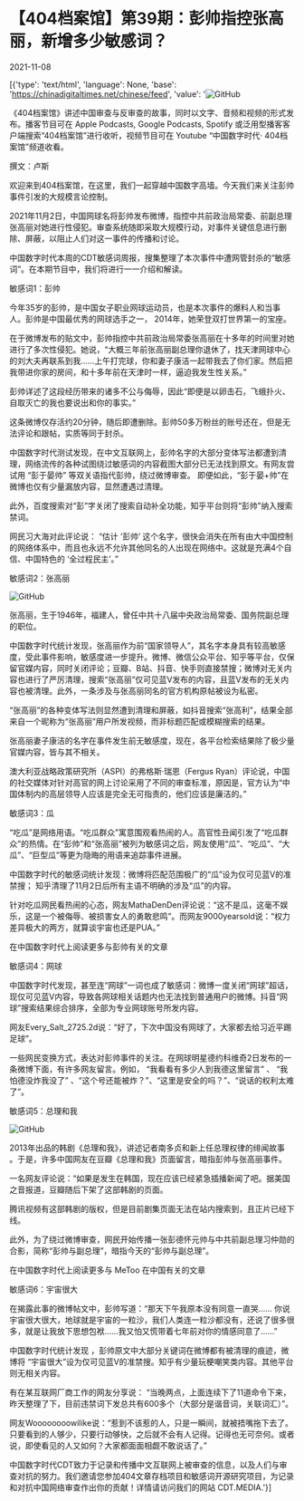 # 【404档案馆】第39期：彭帅指控张高丽，新增多少敏感词？

2021-11-08

[{'type': 'text/html', 'language': None, 'base': 'https://chinadigitaltimes.net/chinese/feed', 'value': '![GitHub](https://chinadigitaltimes.net/chinese/files/2021/11/39-3.jpg)



《404档案馆》讲述中国审查与反审查的故事，同时以文字、音频和视频的形式发布。播客节目可在 Apple Podcasts, Google Podcasts, Spotify 或泛用型播客客户端搜索“404档案馆”进行收听，视频节目可在 Youtube “中国数字时代· 404档案馆”频道收看。





撰文：卢斯

欢迎来到404档案馆，在这里，我们一起穿越中国数字高墙。今天我们来关注彭帅事件引发的大规模言论控制。

2021年11月2日，中国网球名将彭帅发布微博，指控中共前政治局常委、前副总理张高丽对她进行性侵犯。审查系统随即采取大规模行动，对事件关键信息进行删除、屏蔽，以阻止人们对这一事件的传播和讨论。

中国数字时代本周的CDT敏感词周报，搜集整理了本次事件中遭网管封杀的“敏感词”。在本期节目中，我们将进行一一介绍和解读。

敏感词1：彭帅

今年35岁的彭帅，是中国女子职业网球运动员，也是本次事件的爆料人和当事人。彭帅是中国最优秀的网球选手之一， 2014年，她荣登双打世界第一的宝座。

在于微博发布的贴文中，彭帅指控中共前政治局常委张高丽在十多年的时间里对她进行了多次性侵犯。她说，“大概三年前张高丽副总理你退休了，找天津网球中心的刘大夫再联系到我……上午打完球，你和妻子康洁一起带我去了你们家。然后把我带进你家的房间，和十多年前在天津时一样，逼迫我发生性关系。”

彭帅详述了这段经历带来的诸多不公与侮辱，因此“即便是以卵击石，飞蛾扑火、自取灭亡的我也要说出和你的事实。”

这条微博仅存活约20分钟，随后即遭删除。彭帅50多万粉丝的账号还在，但是无法评论和跟帖，实质等同于封杀。

中国数字时代测试发现，在中文互联网上，彭帅名字的大部分变体写法都遭到清理，网络流传的各种试图绕过敏感词的内容截图大部分已无法找到原文。有网友尝试用 “彭于晏帅” 等双关语指代彭帅，绕过微博审查。 即便如此，“彭于晏+帅”在微博也仅有少量漏放内容，显然遭遇过清理。

此外，百度搜索对“彭”字关闭了搜索自动补全功能，知乎平台则将“彭帅”纳入搜索禁词。

网民习大海对此评论说： “估计 ‘彭帅’ 这个名字，很快会消失在所有由大中国控制的网络体系中，而且也永远不允许其他同名的人出现在网络中。这就是充满4个自信、中国特色的 ‘全过程民主’。”

敏感词2：张高丽

![GitHub](https://chinadigitaltimes.net/chinese/files/2021/11/20211105084431696.jpg)

张高丽，生于1946年，福建人，曾任中共十八届中央政治局常委、国务院副总理的职位。

中国数字时代统计发现，张高丽作为前“国家领导人”，其名字本身具有较高敏感度，受此事件影响，敏感度进一步提升。微博、微信公众平台、知乎等平台，仅保留官媒内容，同时关闭评论；豆瓣、B站、抖音、快手则直接禁搜；微博对无关内容也进行了严厉清理，搜索“张高丽”仅可见蓝V发布的内容，且蓝V发布的无关内容也被清理。此外，一条涉及与张高丽同名的官方机构原帖被设为私密。

“张高丽”的各种变体写法则显然遭到清理和屏蔽，如抖音搜索“张高利”，结果全部来自一个昵称为“张高丽”用户所发视频，而非标题匹配或模糊搜索的结果。

张高丽妻子康洁的名字在事件发生前无敏感度，现在，各平台检索结果除了极少量官媒内容，皆与其不相关。

澳大利亚战略政策研究所（ASPI）的弗格斯·瑞恩（Fergus Ryan）评论说，中国的社交媒体对针对高官的网上讨论采用了不同的审查标准，原因是，官方认为“中国体制内的高层领导人应该是完全无可指责的，他们应该是廉洁的。”

敏感词3：瓜

“吃瓜”是网络用语。“吃瓜群众”寓意围观看热闹的人。高官性丑闻引发了“吃瓜群众”的热情。在“彭帅”和“张高丽”被列为敏感词之后，网友使用“瓜”、“吃瓜”、“大瓜”、“巨型瓜”等更为隐晦的用语来追踪事件进展。

中国数字时代的敏感词统计发现：微博将匹配范围极广的“瓜”设为仅可见蓝V的准禁搜； 知乎清理了11月2日后所有主语不明确的涉及“瓜”的内容。

针对吃瓜网民看热闹的心态，网友MathaDenDen评论说：“这不是瓜，这毫不娱乐，这是一个被侮辱、被损害女人的勇敢悲鸣”。而网友9000yearsold说：“权力差异极大的两方，就算谈宇宙也还是PUA。”

在中国数字时代上阅读更多与彭帅有关的文章

敏感词4：网球

中国数字时代发现，甚至连“网球”一词也成了敏感词：微博一度关闭“网球”超话，现仅可见蓝V内容，导致各网球相关话题内也无法找到普通用户的微博。抖音“网球”搜索结果综合排序，全部为专业网球账号所发内容。

网友Every_Salt_2725.2d说：“好了，下次中国没有网球了，大家都去给习近平踢足球”。

一些网民变换方式，表达对彭帅事件的关注。在网球明星德约科维奇2日发布的一条微博下面，有许多网友留言。例如， “我看看有多少人到我德这里留言” 、 “我怕德没炸我没了” 、“这个号还能被炸？”、“这里是安全的吗？”、“说话的权利太难了”。

敏感词5：总理和我

![GitHub](https://chinadigitaltimes.net/chinese/files/2021/11/96104723.jpg)

2013年出品的韩剧《总理和我》，讲述记者南多贞和新上任总理权律的绯闻故事 。于是，许多中国网友在豆瓣《总理和我》页面留言，暗指彭帅与张高丽事件。

一名网友评论说：“如果是发生在韩国，现在应该已经紧急插播新闻了吧。据美国之音报道，豆瓣随后下架了这部韩剧的页面。

腾讯视频有这部韩剧的版权，但是目前剧集页面无法在站内搜索到，且正片已经下线。

此外，为了绕过微博审查，网民开始传播一张彭德怀元帅与中共前副总理习仲勋的合影，简称“彭帅与副总理”，暗指今天的“彭帅与副总理”。

在中国数字时代上阅读更多与 MeToo 在中国有关的文章

敏感词6：宇宙很大

在揭露此事的微博帖文中，彭帅写道：“那天下午我原本没有同意一直哭…… 你说宇宙很大很大，地球就是宇宙的一粒沙，我们人类连一粒沙都没有，还说了很多很多，就是让我放下思想包袱……我又怕又慌带着七年前对你的情感同意了……”

中国数字时代统计发现 ，彭帅原文中大部分关键词在微博都有被清理的痕迹，微博将 “宇宙很大”设为仅可见蓝V的准禁搜。知乎有少量玩梗嘲笑类内容。其他平台则无相关内容。

有在某互联网厂商工作的网友分享说： “当晚两点，上面连续下了11道命令下来，昨天整理了下，目前违禁词下发总共有600多个（大部分是谐音词，关联词汇）”。

网友Woooooooowilike说：“惹到不该惹的人，只是一瞬间，就被捂嘴拖下去了。只要看到的人够少，只要行动够快，之后就不会有人记得。记得也无可奈何。或者说，即使看见的人又如何？大家都面面相觑不敢说话了。”

中国数字时代CDT致力于记录和传播中文互联网上被审查的信息，以及人们与审查对抗的努力。我们邀请您参加404文章存档项目和敏感词开源研究项目，为记录和对抗中国网络审查作出你的贡献！详情请访问我们的网站 CDT.MEDIA.'}]